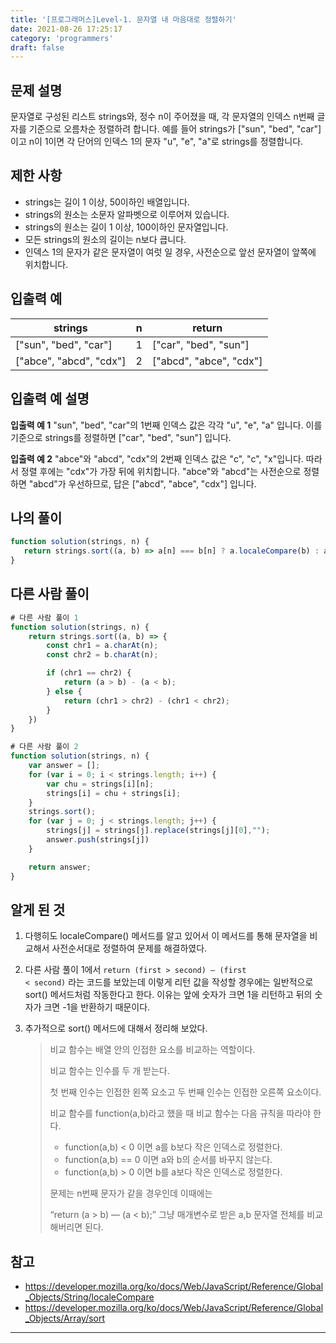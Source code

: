 ```yaml
---
title: '[프로그래머스]Level-1. 문자열 내 마음대로 정렬하기'
date: 2021-08-26 17:25:17
category: 'programmers'
draft: false
---
```


## 문제 설명

문자열로 구성된 리스트 strings와, 정수 n이 주어졌을 때, 각 문자열의 인덱스 n번째 글자를 기준으로 오름차순 정렬하려 합니다. 예를 들어 strings가 ["sun", "bed", "car"]이고 n이 1이면 각 단어의 인덱스 1의 문자 "u", "e", "a"로 strings를 정렬합니다.



## 제한 사항

* strings는 길이 1 이상, 50이하인 배열입니다.
* strings의 원소는 소문자 알파벳으로 이루어져 있습니다.
* strings의 원소는 길이 1 이상, 100이하인 문자열입니다.
* 모든 strings의 원소의 길이는 n보다 큽니다.
* 인덱스 1의 문자가 같은 문자열이 여럿 일 경우, 사전순으로 앞선 문자열이 앞쪽에 위치합니다.



## 입출력 예

| strings                 | n    | return                  |
| ----------------------- | ---- | ----------------------- |
| ["sun", "bed", "car"]   | 1    | ["car", "bed", "sun"]   |
| ["abce", "abcd", "cdx"] | 2    | ["abcd", "abce", "cdx"] |



## 입출력 예 설명

**입출력 예 1**
"sun", "bed", "car"의 1번째 인덱스 값은 각각 "u", "e", "a" 입니다. 이를 기준으로 strings를 정렬하면 ["car", "bed", "sun"] 입니다.

**입출력 예 2**
"abce"와 "abcd", "cdx"의 2번째 인덱스 값은 "c", "c", "x"입니다. 따라서 정렬 후에는 "cdx"가 가장 뒤에 위치합니다. "abce"와 "abcd"는 사전순으로 정렬하면 "abcd"가 우선하므로, 답은 ["abcd", "abce", "cdx"] 입니다.



## 나의 풀이

```javascript
function solution(strings, n) {
   return strings.sort((a, b) => a[n] === b[n] ? a.localeCompare(b) : a[n].localeCompare(b[n]))
}
```



## 다른 사람 풀이

```js
# 다른 사람 풀이 1
function solution(strings, n) {
    return strings.sort((a, b) => {
        const chr1 = a.charAt(n);
        const chr2 = b.charAt(n);

        if (chr1 == chr2) {
            return (a > b) - (a < b);
        } else {
            return (chr1 > chr2) - (chr1 < chr2);
        }
    })
}

# 다른 사람 풀이 2
function solution(strings, n) {
    var answer = [];
    for (var i = 0; i < strings.length; i++) {
        var chu = strings[i][n];
        strings[i] = chu + strings[i];
    }
    strings.sort();
    for (var j = 0; j < strings.length; j++) {
        strings[j] = strings[j].replace(strings[j][0],"");
        answer.push(strings[j])
    }

    return answer;
}
```



## 알게 된 것

1. 다행히도 localeCompare() 메서드를 알고 있어서 이 메서드를 통해 문자열을 비교해서 사전순서대로 정렬하여 문제를 해결하였다.

2. 다른 사람 풀이 1에서 <code>return (first > second) — (first < second)</code> 라는 코드를 보았는데 이렇게 리턴 값을 작성할 경우에는 일반적으로 sort() 메서드처럼 작동한다고 한다. 이유는 앞에 숫자가 크면 1을 리턴하고 뒤의 숫자가 크면 -1을 반환하기 때문이다. 

3. 추가적으로 sort() 메서드에 대해서 정리해 보았다.

   > 비교 함수는 배열 안의 인접한 요소를 비교하는 역할이다. 
   >
   > 비교 함수는 인수를 두 개 받는다.
   >
   > 첫 번째 인수는 인접한 왼쪽 요소고 두 번째 인수는 인접한 오른쪽 요소이다. 
   >
   > 비교 함수를 function(a,b)라고 했을 때 비교 함수는 다음 규칙을 따라야 한다.
   >
   > - function(a,b) < 0 이면 a를 b보다 작은 인덱스로 정렬한다.
   > - function(a,b) == 0 이면 a와 b의 순서를 바꾸지 않는다.
   > - function(a,b) > 0 이면 b를 a보다 작은 인덱스로 정렬한다.
   >
   > 문제는 n번째 문자가 같을 경우인데 이때에는
   >
   > “return (a > b) — (a < b);” 그냥 매개변수로 받은 a,b 문자열 전체를 비교해버리면 된다.



## 참고

* https://developer.mozilla.org/ko/docs/Web/JavaScript/Reference/Global_Objects/String/localeCompare
* https://developer.mozilla.org/ko/docs/Web/JavaScript/Reference/Global_Objects/Array/sort

---

